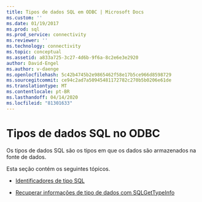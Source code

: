 ```yaml
---
title: Tipos de dados SQL em ODBC | Microsoft Docs
ms.custom: ''
ms.date: 01/19/2017
ms.prod: sql
ms.prod_service: connectivity
ms.reviewer: ''
ms.technology: connectivity
ms.topic: conceptual
ms.assetid: a833a725-3c27-4d6b-9f6a-8c2e6e3e2920
author: David-Engel
ms.author: v-daenge
ms.openlocfilehash: 5c42b4745b2e9865462f58e17b5ce966d8598729
ms.sourcegitcommit: ce94c2ad7a50945481172782c270b5b0206e61de
ms.translationtype: MT
ms.contentlocale: pt-BR
ms.lasthandoff: 04/14/2020
ms.locfileid: "81301633"
---
```

# <a name="sql-data-types-in-odbc"></a>Tipos de dados SQL no ODBC
Os tipos de dados SQL são os tipos em que os dados são armazenados na fonte de dados.  
  
 Esta seção contém os seguintes tópicos.  
  
-   [Identificadores de tipo SQL](../../../odbc/reference/develop-app/sql-type-identifiers.md)  
  
-   [Recuperar informações de tipo de dados com SQLGetTypeInfo](../../../odbc/reference/develop-app/retrieving-data-type-information-with-sqlgettypeinfo.md)
